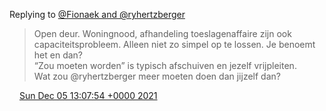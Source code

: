 Replying to [@Fionaek and @ryhertzberger](https://twitter.com/Fionaek/status/1467227011638874112)

> Open deur\. Woningnood, afhandeling toeslagenaffaire zijn ook capaciteitsprobleem\. Alleen niet zo simpel op te lossen\. Je benoemt het en dan?   
> “Zou moeten worden” is typisch afschuiven en jezelf vrijpleiten\.  
> Wat zou @ryhertzberger meer moeten doen dan jijzelf dan?

<img src="../../media/tweet.ico" width="12" /> [Sun Dec 05 13:07:54 +0000 2021](https://twitter.com/DromerDenker/status/1467480851105595398)